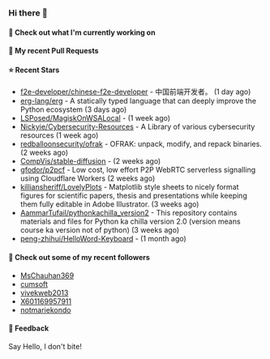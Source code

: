 ### Hi there 👋

#### 👷 Check out what I'm currently working on

#### 🔨 My recent Pull Requests


#### ⭐ Recent Stars

- [f2e-developer/chinese-f2e-developer](https://github.com/f2e-developer/chinese-f2e-developer) - 中国前端开发者。 (1 day ago)
- [erg-lang/erg](https://github.com/erg-lang/erg) - A statically typed language that can deeply improve the Python ecosystem (3 days ago)
- [LSPosed/MagiskOnWSALocal](https://github.com/LSPosed/MagiskOnWSALocal) -  (1 week ago)
- [Nickyie/Cybersecurity-Resources](https://github.com/Nickyie/Cybersecurity-Resources) - A Library of various cybersecurity resources (1 week ago)
- [redballoonsecurity/ofrak](https://github.com/redballoonsecurity/ofrak) - OFRAK: unpack, modify, and repack binaries. (2 weeks ago)
- [CompVis/stable-diffusion](https://github.com/CompVis/stable-diffusion) -  (2 weeks ago)
- [gfodor/p2pcf](https://github.com/gfodor/p2pcf) - Low cost, low effort P2P WebRTC serverless signalling using Cloudflare Workers (2 weeks ago)
- [killiansheriff/LovelyPlots](https://github.com/killiansheriff/LovelyPlots) - Matplotlib style sheets to nicely format figures for scientific papers, thesis and presentations while keeping them fully editable in Adobe Illustrator. (3 weeks ago)
- [AammarTufail/pythonkachilla_version2](https://github.com/AammarTufail/pythonkachilla_version2) - This repository contains materials and files for Python ka chilla version 2.0 (version means course ka version not of python) (3 weeks ago)
- [peng-zhihui/HelloWord-Keyboard](https://github.com/peng-zhihui/HelloWord-Keyboard) -  (1 month ago)

#### 👯 Check out some of my recent followers

- [MsChauhan369](https://github.com/MsChauhan369)
- [cumsoft](https://github.com/cumsoft)
- [vivekweb2013](https://github.com/vivekweb2013)
- [X601169957911](https://github.com/X601169957911)
- [notmariekondo](https://github.com/notmariekondo)

#### 💬 Feedback

Say Hello, I don't bite!